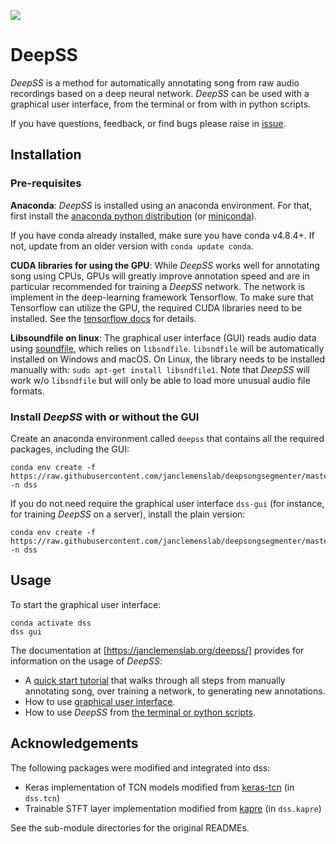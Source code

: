 
![](https://github.com/janclemenslab/deepss/workflows/Python%20Package%20using%20Conda/badge.svg)

# DeepSS
_DeepSS_ is a method for automatically annotating song from raw audio recordings based on a deep neural network. _DeepSS_ can be used with a graphical user interface, from the terminal or from with in python scripts.

If you have questions, feedback, or find bugs please raise in [issue](https://github.com/janclemenslab/deepss/issues).

## Installation
### Pre-requisites


__Anaconda__: _DeepSS_ is installed using an anaconda environment. For that, first install the [anaconda python distribution](https://docs.anaconda.com/anaconda/install/) (or [miniconda](https://docs.conda.io/en/latest/miniconda.html)).

If you have conda already installed, make sure you have conda v4.8.4+. If not, update from an older version with `conda update conda`.

<!-- ```shell
curl https://repo.continuum.io/miniconda/Miniconda3-latest-Linux-x86_64.sh -o miniconda.sh
sh miniconda.sh -b -p $HOME/miniconda
export PATH="$HOME/miniconda/bin:$PATH"
``` -->

__CUDA libraries for using the GPU__: While _DeepSS_ works well for annotating song using CPUs, GPUs will greatly improve annotation speed and are in particular recommended for training a _DeepSS_ network. The network is implement in the deep-learning framework Tensorflow. To make sure that Tensorflow can utilize the GPU, the required CUDA libraries need to be installed. See the [tensorflow docs](https://www.tensorflow.org/install/gpu) for details.

__Libsoundfile on linux__: The graphical user interface (GUI) reads audio data using [soundfile](http://pysoundfile.readthedocs.io/), which relies on `libsndfile`. `libsndfile` will be automatically installed on Windows and macOS. On Linux, the library needs to be installed manually with: `sudo apt-get install libsndfile1`. Note that _DeepSS_ will work w/o `libsndfile` but will only be able to load more unusual audio file formats.

### Install _DeepSS_ with or without the GUI
Create an anaconda environment called `deepss` that contains all the required packages, including the GUI:
```shell
conda env create -f https://raw.githubusercontent.com/janclemenslab/deepsongsegmenter/master/env/deepss_gui.yml -n dss
```

If you do not need require the graphical user interface `dss-gui` (for instance, for training _DeepSS_ on a server), install the plain version:
```shell
conda env create -f https://raw.githubusercontent.com/janclemenslab/deepsongsegmenter/master/env/deepss_plain.yml -n dss
```

## Usage
To start the graphical user interface:
```shell
conda activate dss
dss gui
```

The documentation at [https://janclemenslab.org/deepss/] provides for information on the usage of _DeepSS_:

- A [quick start tutorial](https://janclemenslab.org/deepss/tutorials_gui/quick_start.html) that walks through all steps from manually annotating song, over training a network, to generating new annotations.
- How to use [graphical user interface](https://janclemenslab.org/deepss/tutorials_gui).
- How to use _DeepSS_ from [the terminal or python scripts](https://janclemenslab.org/deepss/tutorials/tutorials.html).



## Acknowledgements
The following packages were modified and integrated into dss:

- Keras implementation of TCN models modified from [keras-tcn](https://github.com/philipperemy/keras-tcn) (in `dss.tcn`)
- Trainable STFT layer implementation modified from [kapre](https://github.com/keunwoochoi/kapre) (in `dss.kapre`)

See the sub-module directories for the original READMEs.
